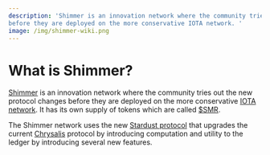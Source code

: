 ```yaml
---
description: 'Shimmer is an innovation network where the community tries out the new protocol changes
before they are deployed on the more conservative IOTA network. '
image: /img/shimmer-wiki.png
---
```


# What is Shimmer?

[Shimmer](https://shimmer.network/) is an innovation network where the community tries out the new protocol changes
before they are deployed on the more conservative [IOTA network](https://wiki.iota.org/introduction/welcome/). It has
its own supply of tokens which are called [$SMR](tokens-and-wallets.md).

The Shimmer network uses the new [Stardust protocol](../what-is-stardust/welcome.md) that upgrades
the current [Chrysalis](https://wiki.iota.org/introduction/welcome/) protocol by introducing computation and utility to
the ledger by introducing several new features.
